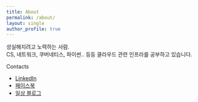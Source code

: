 ```yaml
---
title: About
permalink: /about/
layout: single
author_profile: true
---
```

성실해지려고 노력하는 사람.    
CS, 네트워크, 쿠버네티스, 파이썬.. 등등 클라우드 관련 인프라를 공부하고 있습니다.    

Contacts
* [LinkedIn]("https://www.linkedin.com/in/soojinlee-oncloud/", "LinkedIn link")
* [페이스북]("https://www.facebook.com/soojinleeoncloud/", "Facebook link")
* [일상 블로그]("https://blog.naver.com/lifeoncloud", "Naver Blog link")